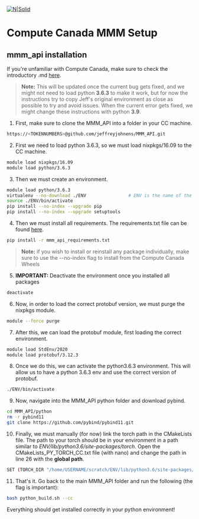 [![N|Solid](https://metacreation.net/wp-content/themes/mama-word-v4.0.1/images/Brand-Regular-White-right-p-500.png)](https://metacreation.net/category/projects/)

# Compute Canada MMM Setup
## mmm_api installation

If you're unfamiliar with Compute Canada, make sure to check the introductory .md [here]().

> **Note:** This will be updated once the current bug gets fixed, and we might not need to load python **3.6.3** to make it work, but for now the instructions try to copy Jeff's original environment as close as possible to try and avoid issues. When the current error gets fixed, we might change these instructions with python **3.9**.

1. First, make sure to clone the MMM_API into a folder in your CC machine.
```sh
https://<TOKENNUMBERS>@github.com/jeffreyjohnens/MMM_API.git
```
2. First we need to load python 3.6.3, so we must load nixpkgs/16.09 to the CC machine.
```sh
module load nixpkgs/16.09
module load python/3.6.3
```
3. Then we must create an environment.
```sh
module load python/3.6.3                       
virtualenv --no-download ./ENV                # ENV is the name of the environment
source ./ENV/bin/activate
pip install --no-index --upgrade pip          
pip install --no-index --upgrade setuptools

```
4. Then we must install all requirements. The requirements.txt file can be found [here]().
```sh
pip install -r mmm_api_requirements.txt
```
> **Note:** if you wish to install or reinstall any package individually, make sure to use the --no-index flag to install from the Compute Canada Wheels

5. **IMPORTANT:** Deactivate the environment once you installed all packages
```sh
deactivate
```
6. Now, in order to load the correct protobuf version, we must purge the nixpkgs module.
```sh
module --force purge
```
7. After this, we can load the protobuf module, first loading the correct environment.
```sh
module load StdEnv/2020
module load protobuf/3.12.3
```
8. Once we do this, we can activate the python3.6.3 environment. This will allow us to have a python 3.6.3 env and use the correct version of protobuf.
```sh
./ENV/bin/activate
```
9. Now, navigate into the MMM_API python folder and download pybind.
```sh
cd MMM_API/python
rm -r pybind11
git clone https://github.com/pybind/pybind11.git
```
10. Finally, we must manually (for now) link the torch path in the CMakeLists file. The path to your torch should be in your environment in a path similar to *ENV/lib/python3.6/site-packages/torch*. Open the CMakeLists_PY_TORCH_CC.txt file (with nano) and change the path in line 26 with the **global path**.
```sh
SET (TORCH_DIR "/home/USERNAME/scratch/ENV/lib/python3.6/site-packages/torch")
```
11. That's it. Go back to the main MMM_API folder and run the following (the flag is important):
```sh
bash python_build.sh --cc
```
Everything should get installed correctly in your python environment!
